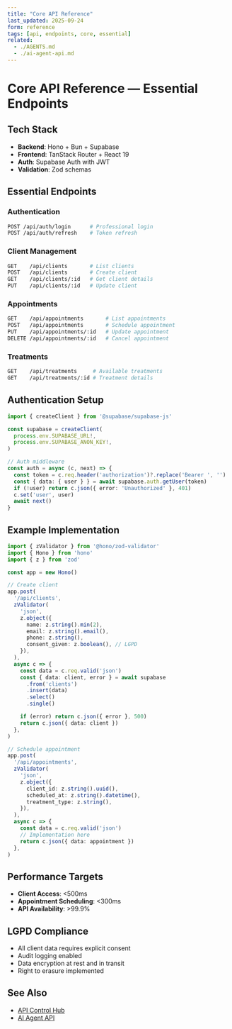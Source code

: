 ```yaml
---
title: "Core API Reference"
last_updated: 2025-09-24
form: reference
tags: [api, endpoints, core, essential]
related:
  - ./AGENTS.md
  - ./ai-agent-api.md
---
```


# Core API Reference — Essential Endpoints

## Tech Stack

- **Backend**: Hono + Bun + Supabase
- **Frontend**: TanStack Router + React 19
- **Auth**: Supabase Auth with JWT
- **Validation**: Zod schemas

## Essential Endpoints

### Authentication

```bash
POST /api/auth/login      # Professional login
POST /api/auth/refresh    # Token refresh
```

### Client Management

```bash
GET    /api/clients       # List clients
POST   /api/clients       # Create client
GET    /api/clients/:id   # Get client details
PUT    /api/clients/:id   # Update client
```

### Appointments

```bash
GET    /api/appointments       # List appointments
POST   /api/appointments       # Schedule appointment
PUT    /api/appointments/:id   # Update appointment
DELETE /api/appointments/:id   # Cancel appointment
```

### Treatments

```bash
GET    /api/treatments     # Available treatments
GET    /api/treatments/:id # Treatment details
```

## Authentication Setup

```typescript
import { createClient } from '@supabase/supabase-js'

const supabase = createClient(
  process.env.SUPABASE_URL!,
  process.env.SUPABASE_ANON_KEY!,
)

// Auth middleware
const auth = async (c, next) => {
  const token = c.req.header('authorization')?.replace('Bearer ', '')
  const { data: { user } } = await supabase.auth.getUser(token)
  if (!user) return c.json({ error: 'Unauthorized' }, 401)
  c.set('user', user)
  await next()
}
```

## Example Implementation

```typescript
import { zValidator } from '@hono/zod-validator'
import { Hono } from 'hono'
import { z } from 'zod'

const app = new Hono()

// Create client
app.post(
  '/api/clients',
  zValidator(
    'json',
    z.object({
      name: z.string().min(2),
      email: z.string().email(),
      phone: z.string(),
      consent_given: z.boolean(), // LGPD
    }),
  ),
  async c => {
    const data = c.req.valid('json')
    const { data: client, error } = await supabase
      .from('clients')
      .insert(data)
      .select()
      .single()

    if (error) return c.json({ error }, 500)
    return c.json({ data: client })
  },
)

// Schedule appointment
app.post(
  '/api/appointments',
  zValidator(
    'json',
    z.object({
      client_id: z.string().uuid(),
      scheduled_at: z.string().datetime(),
      treatment_type: z.string(),
    }),
  ),
  async c => {
    const data = c.req.valid('json')
    // Implementation here
    return c.json({ data: appointment })
  },
)
```

## Performance Targets

- **Client Access**: <500ms
- **Appointment Scheduling**: <300ms
- **API Availability**: >99.9%

## LGPD Compliance

- All client data requires explicit consent
- Audit logging enabled
- Data encryption at rest and in transit
- Right to erasure implemented

## See Also

- [API Control Hub](./AGENTS.md)
- [AI Agent API](./ai-agent-api.md)
